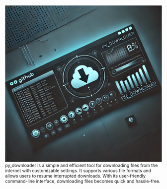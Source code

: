 ![py_downloader Banner](https://raw.githubusercontent.com/1tsovaelena1/py_downloader/refs/heads/main/2.webp)
py_downloader is a simple and efficient tool for downloading files from the internet with customizable settings.
It supports various file formats and allows users to resume interrupted downloads.
With its user-friendly command-line interface, downloading files becomes quick and hassle-free.

